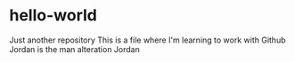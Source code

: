 # hello-world
Just another repository
This is a file where I'm learning to work with Github
Jordan is the man
alteration Jordan
